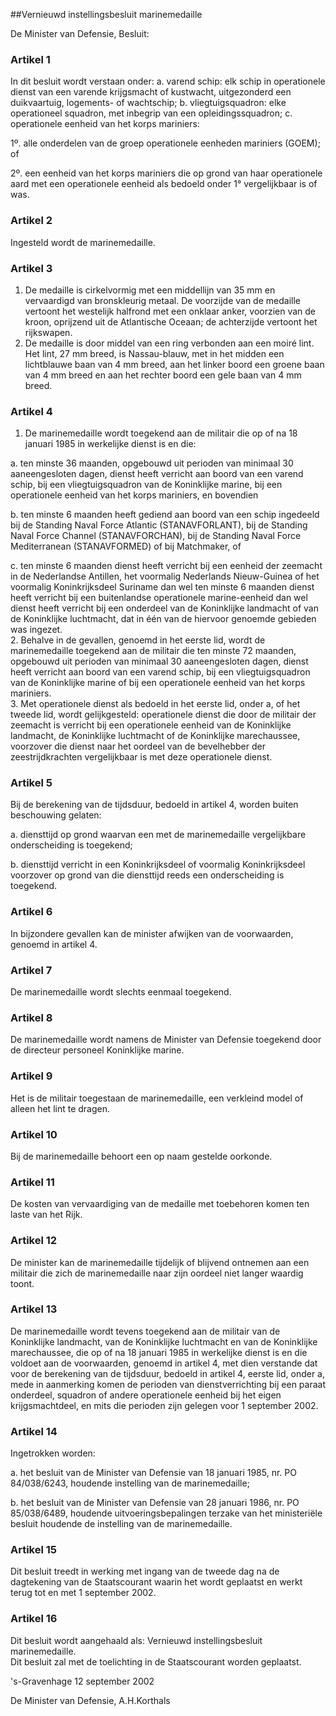 <meta http-equiv='Content-Type' content='text/html; charset=utf-8' />

##Vernieuwd instellingsbesluit marinemedaille

De Minister van Defensie,  Besluit:    

### Artikel  1  

In dit besluit wordt verstaan onder:   a. varend schip:  elk schip in operationele dienst van een varende krijgsmacht of kustwacht, uitgezonderd een duikvaartuig, logements- of wachtschip;    b. vliegtuigsquadron:  elke operationeel squadron, met inbegrip van een opleidingssquadron;    c. operationele eenheid van het korps mariniers:  

1º. alle onderdelen van de groep operationele eenheden mariniers (GOEM); of  

2º. een eenheid van het korps mariniers die op grond van haar operationele aard met een operationele eenheid als bedoeld onder 1° vergelijkbaar is of was.       

### Artikel  2  

Ingesteld wordt de marinemedaille.  

### Artikel  3  

1.  De medaille is cirkelvormig met een middellijn van 35 mm en vervaardigd van bronskleurig metaal. De voorzijde van de medaille vertoont het westelijk halfrond met een onklaar anker, voorzien van de kroon, oprijzend uit de Atlantische Oceaan; de achterzijde vertoont het rijkswapen.   
2.  De medaille is door middel van een ring verbonden aan een moiré lint. Het lint, 27 mm breed, is Nassau-blauw, met in het midden een lichtblauwe baan van 4 mm breed, aan het linker boord een groene baan van 4 mm breed en aan het rechter boord een gele baan van 4 mm breed.   

### Artikel  4  

1.  De marinemedaille wordt toegekend aan de militair die op of na 18 januari 1985 in werkelijke dienst is en die: 

a. ten minste 36 maanden, opgebouwd uit perioden van minimaal 30 aaneengesloten dagen, dienst heeft verricht aan boord van een varend schip, bij een vliegtuigsquadron van de Koninklijke marine, bij een operationele eenheid van het korps mariniers, en bovendien  

b. ten minste 6 maanden heeft gediend aan boord van een schip ingedeeld bij de Standing Naval Force Atlantic (STANAVFORLANT), bij de Standing Naval Force Channel (STANAVFORCHAN), bij de Standing Naval Force Mediterranean (STANAVFORMED) of bij Matchmaker, of  

c. ten minste 6 maanden dienst heeft verricht bij een eenheid der zeemacht in de Nederlandse Antillen, het voormalig Nederlands Nieuw-Guinea of het voormalig Koninkrijksdeel Suriname dan wel ten minste 6 maanden dienst heeft verricht bij een buitenlandse operationele marine-eenheid dan wel dienst heeft verricht bij een onderdeel van de Koninklijke landmacht of van de Koninklijke luchtmacht, dat in één van de hiervoor genoemde gebieden was ingezet.     
2.  Behalve in de gevallen, genoemd in het eerste lid, wordt de marinemedaille toegekend aan de militair die ten minste 72 maanden, opgebouwd uit perioden van minimaal 30 aaneengesloten dagen, dienst heeft verricht aan boord van een varend schip, bij een vliegtuigsquadron van de Koninklijke marine of bij een operationele eenheid van het korps mariniers.   
3.  Met operationele dienst als bedoeld in het eerste lid, onder a, of het tweede lid, wordt gelijkgesteld: operationele dienst die door de militair der zeemacht is verricht bij een operationele eenheid van de Koninklijke landmacht, de Koninklijke luchtmacht of de Koninklijke marechaussee, voorzover die dienst naar het oordeel van de bevelhebber der zeestrijdkrachten vergelijkbaar is met deze operationele dienst.   

### Artikel  5  

Bij de berekening van de tijdsduur, bedoeld in artikel 4, worden buiten beschouwing gelaten: 

a. diensttijd op grond waarvan een met de marinemedaille vergelijkbare onderscheiding is toegekend;  

b. diensttijd verricht in een Koninkrijksdeel of voormalig Koninkrijksdeel voorzover op grond van die diensttijd reeds een onderscheiding is toegekend.    

### Artikel  6  

In bijzondere gevallen kan de minister afwijken van de voorwaarden, genoemd in artikel 4.  

### Artikel  7  

De marinemedaille wordt slechts eenmaal toegekend.  

### Artikel  8  

De marinemedaille wordt namens de Minister van Defensie toegekend door de directeur personeel Koninklijke marine.  

### Artikel  9  

Het is de militair toegestaan de marinemedaille, een verkleind model of alleen het lint te dragen.  

### Artikel  10  

Bij de marinemedaille behoort een op naam gestelde oorkonde.  

### Artikel  11  

De kosten van vervaardiging van de medaille met toebehoren komen ten laste van het Rijk.  

### Artikel  12  

De minister kan de marinemedaille tijdelijk of blijvend ontnemen aan een militair die zich de marinemedaille naar zijn oordeel niet langer waardig toont.  

### Artikel  13  

De marinemedaille wordt tevens toegekend aan de militair van de Koninklijke landmacht, van de Koninklijke luchtmacht en van de Koninklijke marechaussee, die op of na 18 januari 1985 in werkelijke dienst is en die voldoet aan de voorwaarden, genoemd in artikel 4, met dien verstande dat voor de berekening van de tijdsduur, bedoeld in artikel 4, eerste lid, onder a, mede in aanmerking komen de perioden van dienstverrichting bij een paraat onderdeel, squadron of andere operationele eenheid bij het eigen krijgsmachtdeel, en mits die perioden zijn gelegen voor 1 september 2002.  

### Artikel  14  

Ingetrokken worden: 

a. het besluit van de Minister van Defensie van 18 januari 1985, nr. PO 84/038/6243, houdende instelling van de marinemedaille;  

b. het besluit van de Minister van Defensie van 28 januari 1986, nr. PO 85/038/6489, houdende uitvoeringsbepalingen terzake van het ministeriële besluit houdende de instelling van de marinemedaille.    

### Artikel  15  

Dit besluit treedt in werking met ingang van de tweede dag na de dagtekening van de Staatscourant waarin het wordt geplaatst en werkt terug tot en met 1 september 2002.  

### Artikel  16  

Dit besluit wordt aangehaald als: Vernieuwd instellingsbesluit marinemedaille.  
Dit besluit zal met de toelichting in de Staatscourant worden geplaatst.   

's-Gravenhage 
12 september 2002    

De 
Minister van Defensie, 
A.H.Korthals    
